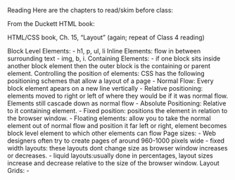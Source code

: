 Reading
Here are the chapters to read/skim before class:

From the Duckett HTML book:

HTML/CSS book, Ch. 15, “Layout” (again; repeat of Class 4 reading)

Block Level Elements:
    - h1, p, ul, li
Inline Elements: flow in between surrounding text
    - img, b, i.
Containing Elements: 
    - if one block sits inside another block element then the outer block is the containing or parent element.
Controlling the position of elements: CSS has the following positioning schemes that allow a layout of a page
    - Normal Flow: Every block element apears on a new line vertically
    - Relative positioning: elements moved to right or left of where they would be if it was normal flow. Elements still cascade down as normal flow 
    - Absolute Positioning: Relative to it containing element. 
    - Fixed position: positions the element in relation to the browser window.
    - Floating elements: allow you to take the normal element out of normal flow and position it far left or right, element becomes block level element to which other elements can flow
Page sizes:
    - Web designers often try to create pages of around 960-1000 pixels wide
    - fixed width layouts: these layouts dont change size as browser window increases or decreases.
    - liquid layouts:usually done in percentages, layout sizes increase and decrease relative to the size of the browser window.
Layout Grids:
    - 
